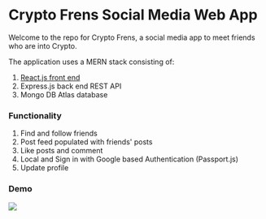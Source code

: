 # Crypto Frens Social Media Web App

Welcome to the repo for Crypto Frens, a social media app to meet friends who are into Crypto.

The application uses a MERN stack consisting of:

1. [React.js front end](https://crypto-frens-frontend.onrender.com/)
2. Express.js back end REST API
3. Mongo DB Atlas database

### Functionality

1. Find and follow friends
2. Post feed populated with friends' posts
3. Like posts and comment
4. Local and Sign in with Google based Authentication (Passport.js)
5. Update profile

### Demo

![](/Demo/CryptoFrensDemo.gif)
